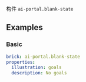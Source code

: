 构件 `ai-portal.blank-state`

## Examples

### Basic

```yaml preview
brick: ai-portal.blank-state
properties:
  illustration: goals
  description: No goals
```
